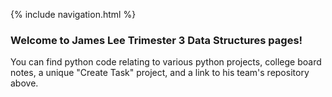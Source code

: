 {% include navigation.html %}
### Welcome to James Lee Trimester 3 Data Structures pages!  
You can find python code relating to various python projects, college board notes, a unique "Create Task" project, and a link to his team's repository above.

